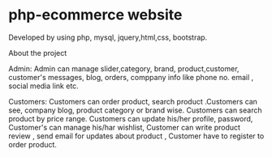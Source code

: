 # php-ecommerce website

Developed by using php, mysql, jquery,html,css, bootstrap.

About the project

Admin: Admin can manage slider,category, brand, product,customer, customer's messages, blog,  orders, comppany info like phone no. email , social media link etc.

Customers: Customers can order product, search product .Customers can see, company blog, product category or brand wise. Customers can search product by price range. Customers can update his/her profile, password, Customer's can manage his/har wishlist, Customer can write product review , send email for updates about product , Customer have to register to order product.
